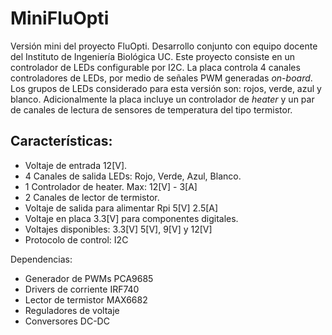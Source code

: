# MiniFluOpti

Versión mini del proyecto FluOpti. Desarrollo conjunto con equipo docente del Instituto de Ingeniería Biológica UC. 
Este proyecto consiste en un controlador de LEDs configurable por I2C. La placa controla 4 canales controladores de LEDs, por medio de señales PWM generadas *on-board*. Los grupos de LEDs considerado para esta versión son: rojos, verde, azul y blanco. Adicionalmente la placa 
incluye un controlador de *heater* y un par de canales de lectura de sensores de temperatura del tipo termistor.


## Características:

* Voltaje de entrada 12[V].
* 4 Canales de salida LEDs: Rojo, Verde, Azul, Blanco.
* 1 Controlador de heater. Max: 12[V] - 3[A]
* 2 Canales de lector de termistor.
* Voltaje de salida para alimentar Rpi 5[V] 2.5[A]
* Voltaje en placa 3.3[V] para componentes digitales.
* Voltajes disponibles: 3.3[V] 5[V], 9[V] y 12[V]
* Protocolo de control: I2C
 
Dependencias:
* Generador de PWMs PCA9685
* Drivers de corriente IRF740
* Lector de termistor MAX6682
* Reguladores de voltaje
* Conversores DC-DC







